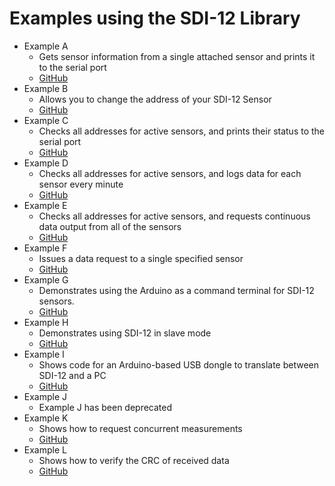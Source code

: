 # Examples using the SDI-12 Library<!--! {#examples_page} -->

- Example A <!--! @subpage example_a_page -->
  - Gets sensor information from a single attached sensor and prints it to the serial port
  - [GitHub](https://github.com/EnviroDIY/Arduino-SDI-12/tree/master/examples/a_wild_card)
- Example B <!--! @subpage example_b_page -->
  - Allows you to change the address of your SDI-12 Sensor
  - [GitHub](https://github.com/EnviroDIY/Arduino-SDI-12/tree/master/examples/b_address_change)
- Example C <!--! @subpage example_c_page -->
  - Checks all addresses for active sensors, and prints their status to the serial port
  - [GitHub](https://github.com/EnviroDIY/Arduino-SDI-12/tree/master/examples/c_check_all_addresses)
- Example D <!--! @subpage example_d_page -->
  - Checks all addresses for active sensors, and logs data for each sensor every minute
  - [GitHub](https://github.com/EnviroDIY/Arduino-SDI-12/tree/master/examples/d_simple_logger)
- Example E <!--! @subpage example_e_page -->
  - Checks all addresses for active sensors, and requests continuous data output from all of the sensors
  - [GitHub](https://github.com/EnviroDIY/Arduino-SDI-12/tree/master/examples/e_continuous_measurement)
- Example F <!--! @subpage example_f_page -->
  - Issues a data request to a single specified sensor
  - [GitHub](https://github.com/EnviroDIY/Arduino-SDI-12/tree/master/examples/f_basic_data_request)
- Example G <!--! @subpage example_g_page -->
  - Demonstrates using the Arduino as a command terminal for SDI-12 sensors.
  - [GitHub](https://github.com/EnviroDIY/Arduino-SDI-12/tree/master/examples/g_terminal_window)
- Example H <!--! @subpage example_h_page -->
  - Demonstrates using SDI-12 in slave mode
  - [GitHub](https://github.com/EnviroDIY/Arduino-SDI-12/tree/master/examples/h_SDI-12_slave_implementation)
- Example I <!--! @subpage example_i_page -->
  - Shows code for an Arduino-based USB dongle to translate between SDI-12 and a PC
  - [GitHub](https://github.com/EnviroDIY/Arduino-SDI-12/tree/master/examples/i_SDI-12_interface)
- Example J
  - Example J has been deprecated
- Example K <!--! @subpage example_k_page -->
  - Shows how to request concurrent measurements
  - [GitHub](https://github.com/EnviroDIY/Arduino-SDI-12/tree/master/examples/k_concurrent_logger)
- Example L <!--! @subpage example_l_page -->
  - Shows how to verify the CRC of received data
  - [GitHub](https://github.com/EnviroDIY/Arduino-SDI-12/tree/master/examples/l_verify_crc)
